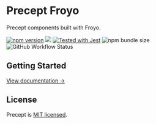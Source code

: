 # Precept Froyo

Precept components built with Froyo.

<p>
    <a href="https://www.npmjs.com/package/precept-froyojs"><img src="https://img.shields.io/npm/v/precept-froyojs.svg?style=flat" alt="npm version"></a>
    <a href="#license"><img src="https://img.shields.io/github/license/sourcerer-io/hall-of-fame.svg"></a>
    <a href="https://github.com/facebook/jest"><img src="https://img.shields.io/badge/tested_with-jest-99424f.svg" alt="Tested with Jest"></a>
    <img alt="npm bundle size" src="https://img.shields.io/bundlephobia/minzip/precept-froyojs">
    <img alt="GitHub Workflow Status" src="https://img.shields.io/github/actions/workflow/status/marksmccann/precept/node.js.yml">
</p>

## Getting Started

[View documentation →](https://marksmccann.github.io/precept/docs)

## License

Precept is [MIT licensed](./LICENSE).
